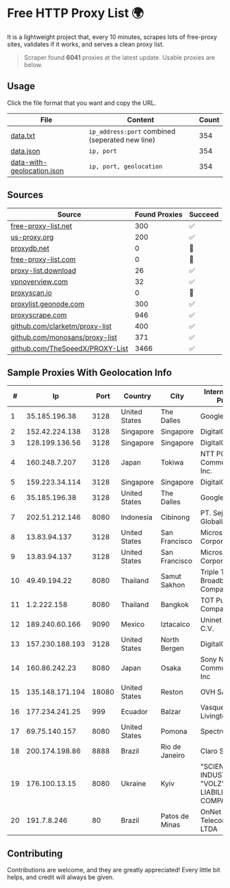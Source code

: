 
# Free HTTP Proxy List 🌍

It is a lightweight project that, every 10 minutes, scrapes lots of free-proxy sites, validates if it works, and serves a clean proxy list.


> Scraper found **6041** proxies at the latest update. Usable proxies are below.

## Usage

Click the file format that you want and copy the URL.


|File|Content|Count|
|----|-------|-----|
|[data.txt](https://raw.githubusercontent.com/themiralay/Proxy-List-World/master/data.txt)|`ip_address:port` combined (seperated new line)|354|
|[data.json](https://raw.githubusercontent.com/themiralay/Proxy-List-World/master/data.json)|`ip, port`|354|
|[data-with-geolocation.json](https://raw.githubusercontent.com/themiralay/Proxy-List-World/master/data-with-geolocation.json)|`ip, port, geolocation`|354|

## Sources

|Source|Found Proxies|Succeed|
|------|-------------|-------|
|[free-proxy-list.net](https://free-proxy-list.net)|300|✅|
|[us-proxy.org](https://www.us-proxy.org)|200|✅|
|[proxydb.net](http://proxydb.net)|0|🚫|
|[free-proxy-list.com](https://free-proxy-list.com/?page=&port=&type%5B%5D=http&type%5B%5D=https&up_time=0&search=Search)|0|🚫|
|[proxy-list.download](https://www.proxy-list.download/HTTP)|26|✅|
|[vpnoverview.com](https://vpnoverview.com/privacy/anonymous-browsing/free-proxy-servers)|32|✅|
|[proxyscan.io](https://www.proxyscan.io)|0|🚫|
|[proxylist.geonode.com](https://proxylist.geonode.com/api/proxy-list?limit=300&page=1&sort_by=lastChecked&sort_type=desc&protocols=http,https)|300|✅|
|[proxyscrape.com](https://api.proxyscrape.com/v2/?request=displayproxies&protocol=http&timeout=10000&country=all&ssl=all&anonymity=all)|946|✅|
|[github.com/clarketm/proxy-list](https://raw.githubusercontent.com/clarketm/proxy-list/master/proxy-list-raw.txt)|400|✅|
|[github.com/monosans/proxy-list](https://raw.githubusercontent.com/monosans/proxy-list/main/proxies/http.txt)|371|✅|
|[github.com/TheSpeedX/PROXY-List](https://raw.githubusercontent.com/TheSpeedX/PROXY-List/master/http.txt)|3466|✅|


## Sample Proxies With Geolocation Info

|#|Ip|Port|Country|City|Internet Service Provider|
|-|--|----|-------|----|-------------------------|
|1|35.185.196.38|3128|United States|The Dalles|Google LLC|
|2|152.42.224.138|3128|Singapore|Singapore|DigitalOcean, LLC|
|3|128.199.136.56|3128|Singapore|Singapore|DigitalOcean, LLC|
|4|160.248.7.207|3128|Japan|Tokiwa|NTT PC Communications, Inc.|
|5|159.223.34.114|3128|Singapore|Singapore|DigitalOcean, LLC|
|6|35.185.196.38|3128|United States|The Dalles|Google LLC|
|7|202.51.212.146|8080|Indonesia|Cibinong|PT. Sejahtera Globalindo|
|8|13.83.94.137|3128|United States|San Francisco|Microsoft Corporation|
|9|13.83.94.137|3128|United States|San Francisco|Microsoft Corporation|
|10|49.49.194.22|8080|Thailand|Samut Sakhon|Triple T Broadband Public Company Limited|
|11|1.2.222.158|8080|Thailand|Bangkok|TOT Public Company Limited|
|12|189.240.60.166|9090|Mexico|Iztacalco|Uninet S.A. de C.V.|
|13|157.230.188.193|3128|United States|North Bergen|DigitalOcean, LLC|
|14|160.86.242.23|8080|Japan|Osaka|Sony Network Communications Inc|
|15|135.148.171.194|18080|United States|Reston|OVH SAS|
|16|177.234.241.25|999|Ecuador|Balzar|Vasquez Burgos Livington|
|17|69.75.140.157|8080|United States|Pomona|Spectrum|
|18|200.174.198.86|8888|Brazil|Rio de Janeiro|Claro S.A|
|19|176.100.13.15|8080|Ukraine|Kyiv|"SCIENTIFIC-INDUSTRIAL FIRM "VOLZ" LIMITED LIABILITY COMPANY|
|20|191.7.8.246|80|Brazil|Patos de Minas|OnNet Telecomunicações LTDA|



## Contributing

Contributions are welcome, and they are greatly appreciated! Every
little bit helps, and credit will always be given.

